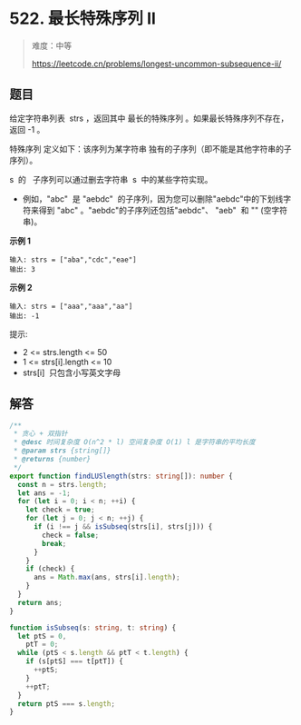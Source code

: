 # 522. 最长特殊序列 II

> 难度：中等
>
> https://leetcode.cn/problems/longest-uncommon-subsequence-ii/

## 题目

给定字符串列表  strs ，返回其中 最长的特殊序列 。如果最长特殊序列不存在，返回 -1 。

特殊序列 定义如下：该序列为某字符串 独有的子序列（即不能是其他字符串的子序列）。

s  的   子序列可以通过删去字符串  s  中的某些字符实现。

- 例如，"abc"  是 "aebdc"  的子序列，因为您可以删除"aebdc"中的下划线字符来得到 "abc" 。"aebdc"的子序列还包括"aebdc"、 "aeb"  和 "" (空字符串)。

**示例 1**

```
输入: strs = ["aba","cdc","eae"]
输出: 3
```

**示例 2**

```
输入: strs = ["aaa","aaa","aa"]
输出: -1
```

提示:

- 2 <= strs.length <= 50
- 1 <= strs[i].length <= 10
- strs[i]  只包含小写英文字母

## 解答

```typescript
/**
 * 贪心 + 双指针
 * @desc 时间复杂度 O(n^2 * l) 空间复杂度 O(1) l 是字符串的平均长度
 * @param strs {string[]}
 * @returns {number}
 */
export function findLUSlength(strs: string[]): number {
  const n = strs.length;
  let ans = -1;
  for (let i = 0; i < n; ++i) {
    let check = true;
    for (let j = 0; j < n; ++j) {
      if (i !== j && isSubseq(strs[i], strs[j])) {
        check = false;
        break;
      }
    }
    if (check) {
      ans = Math.max(ans, strs[i].length);
    }
  }
  return ans;
}

function isSubseq(s: string, t: string) {
  let ptS = 0,
    ptT = 0;
  while (ptS < s.length && ptT < t.length) {
    if (s[ptS] === t[ptT]) {
      ++ptS;
    }
    ++ptT;
  }
  return ptS === s.length;
}
```
